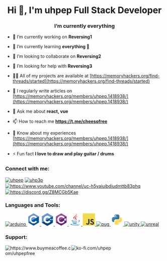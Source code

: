 <h1 align="center">Hi 👋, I'm uhpep Full Stack Developer</h1>
<h3 align="center">I’m currently everything</h3>

- 🔭 I’m currently working on **Reversing1**

- 🌱 I’m currently learning **everything 🤣**

- 👯 I’m looking to collaborate on **Reversing2**

- 🤝 I’m looking for help with **Reversing3**

- 👨‍💻 All of my projects are available at [https://memoryhackers.org/find-threads/started](https://memoryhackers.org/find-threads/started)

- 📝 I regularly write articles on [https://memoryhackers.org/members/uhpep.1418938/](https://memoryhackers.org/members/uhpep.1418938/)

- 💬 Ask me about **react, vue**

- 📫 How to reach me **https://t.me/cheesofree**

- 📄 Know about my experiences [https://memoryhackers.org/members/uhpep.1418938/](https://memoryhackers.org/members/uhpep.1418938/)

- ⚡ Fun fact **I love to draw and play guitar / drums**

<h3 align="left">Connect with me:</h3>
<p align="left">
<a href="https://dev.to/uhpep" target="blank"><img align="center" src="https://raw.githubusercontent.com/rahuldkjain/github-profile-readme-generator/master/src/images/icons/Social/devto.svg" alt="uhpep" height="30" width="40" /></a>
<a href="https://codesandbox.com/uhp3p" target="blank"><img align="center" src="https://raw.githubusercontent.com/rahuldkjain/github-profile-readme-generator/master/src/images/icons/Social/codesandbox.svg" alt="uhp3p" height="30" width="40" /></a>
<a href="https://www.youtube.com/c/https://www.youtube.com/channel/uc-h5yaiuibdiudmttb83phq" target="blank"><img align="center" src="https://raw.githubusercontent.com/rahuldkjain/github-profile-readme-generator/master/src/images/icons/Social/youtube.svg" alt="https://www.youtube.com/channel/uc-h5yaiuibdiudmttb83phq" height="30" width="40" /></a>
<a href="https://discord.gg/https://discord.gg/Z8MCGb5Kae" target="blank"><img align="center" src="https://raw.githubusercontent.com/rahuldkjain/github-profile-readme-generator/master/src/images/icons/Social/discord.svg" alt="https://discord.gg/Z8MCGb5Kae" height="30" width="40" /></a>
</p>

<h3 align="left">Languages and Tools:</h3>
<p align="left"> <a href="https://www.arduino.cc/" target="_blank" rel="noreferrer"> <img src="https://cdn.worldvectorlogo.com/logos/arduino-1.svg" alt="arduino" width="40" height="40"/> </a> <a href="https://www.cprogramming.com/" target="_blank" rel="noreferrer"> <img src="https://raw.githubusercontent.com/devicons/devicon/master/icons/c/c-original.svg" alt="c" width="40" height="40"/> </a> <a href="https://www.w3schools.com/cpp/" target="_blank" rel="noreferrer"> <img src="https://raw.githubusercontent.com/devicons/devicon/master/icons/cplusplus/cplusplus-original.svg" alt="cplusplus" width="40" height="40"/> </a> <a href="https://www.w3schools.com/cs/" target="_blank" rel="noreferrer"> <img src="https://raw.githubusercontent.com/devicons/devicon/master/icons/csharp/csharp-original.svg" alt="csharp" width="40" height="40"/> </a> <a href="https://www.java.com" target="_blank" rel="noreferrer"> <img src="https://raw.githubusercontent.com/devicons/devicon/master/icons/java/java-original.svg" alt="java" width="40" height="40"/> </a> <a href="https://developer.mozilla.org/en-US/docs/Web/JavaScript" target="_blank" rel="noreferrer"> <img src="https://raw.githubusercontent.com/devicons/devicon/master/icons/javascript/javascript-original.svg" alt="javascript" width="40" height="40"/> </a> <a href="https://pugjs.org" target="_blank" rel="noreferrer"> <img src="https://cdn.worldvectorlogo.com/logos/pug.svg" alt="pug" width="40" height="40"/> </a> <a href="https://www.python.org" target="_blank" rel="noreferrer"> <img src="https://raw.githubusercontent.com/devicons/devicon/master/icons/python/python-original.svg" alt="python" width="40" height="40"/> </a> <a href="https://unity.com/" target="_blank" rel="noreferrer"> <img src="https://www.vectorlogo.zone/logos/unity3d/unity3d-icon.svg" alt="unity" width="40" height="40"/> </a> <a href="https://unrealengine.com/" target="_blank" rel="noreferrer"> <img src="https://raw.githubusercontent.com/kenangundogan/fontisto/036b7eca71aab1bef8e6a0518f7329f13ed62f6b/icons/svg/brand/unreal-engine.svg" alt="unreal" width="40" height="40"/> </a> </p>

<h3 align="left">Support:</h3>
<p><a href="https://www.buymeacoffee.com/https://www.buymeacoffee.com/uhpepfree"> <img align="left" src="https://cdn.buymeacoffee.com/buttons/v2/default-yellow.png" height="50" width="210" alt="https://www.buymeacoffee.com/uhpepfree" /></a><a href="https://ko-fi.com/ko-fi.com/uhpep"> <img align="left" src="https://cdn.ko-fi.com/cdn/kofi3.png?v=3" height="50" width="210" alt="ko-fi.com/uhpep" /></a></p><br><br>
